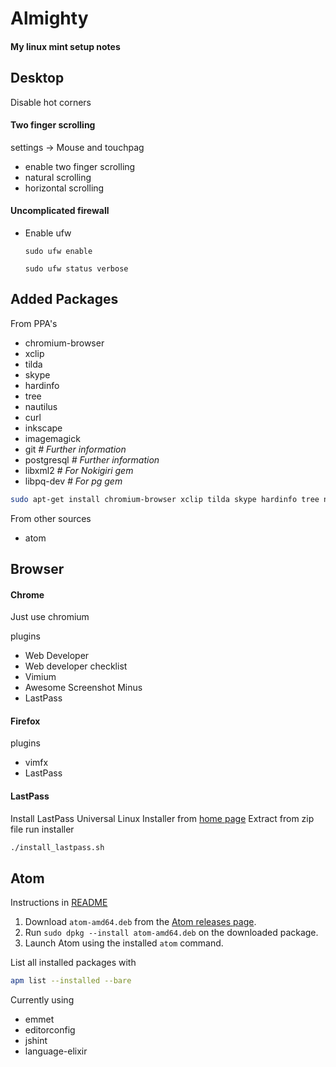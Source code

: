 Almighty
========

#### My linux mint setup notes

## Desktop

Disable hot corners

#### Two finger scrolling

settings -> Mouse and touchpag
- enable two finger scrolling
- natural scrolling
- horizontal scrolling


#### Uncomplicated firewall
- Enable ufw  
  ```
  sudo ufw enable
  
  sudo ufw status verbose
  ```
  
## Added Packages

From PPA's

- chromium-browser
- xclip
- tilda
- skype
- hardinfo
- tree
- nautilus
- curl
- inkscape
- imagemagick
- git *# Further information*
- postgresql *# Further information*
- libxml2 *# For Nokigiri gem*
- libpq-dev *# For pg gem*

```sh
sudo apt-get install chromium-browser xclip tilda skype hardinfo tree nautilus curl inkscape imagemagick libxml2 libpq-dev postgresql git
```

From other sources

- atom
  
## Browser

#### Chrome

Just use chromium

plugins
- Web Developer
- Web developer checklist
- Vimium
- Awesome Screenshot Minus
- LastPass

#### Firefox

plugins
- vimfx
- LastPass

#### LastPass
Install LastPass Universal Linux Installer from [home page](https://lastpass.com/misc_download2.php)
Extract from zip file
run installer

```sh
./install_lastpass.sh 
```

## Atom

Instructions in [README](https://github.com/atom/atom/blob/master/README.md#building)

1. Download `atom-amd64.deb` from the [Atom releases page](https://github.com/atom/atom/releases/latest).
2. Run `sudo dpkg --install atom-amd64.deb` on the downloaded package.
3. Launch Atom using the installed `atom` command.

List all installed packages with
```sh
apm list --installed --bare
```

Currently using
- emmet
- editorconfig
- jshint
- language-elixir

